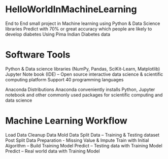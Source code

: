 # HelloWorldInMachineLearning
End to End small project in Machine learning using Python & Data Science libraries
Predict with 70% or great accuracy which people are likely to develop diabetes Using Pima Indian Diabetes data

# Software Tools 
Python & Data science libraries (NumPy, Pandas, SciKit-Learn, Matplotlib)
Jupyter Note book (IDE) – Open source interactive data science & scientific computing platform 
    Support 40 programming languages

Anaconda  Distributions 
Anaconda conveniently installs Python, Jupyter notebook and other commonly used packages for scientific computing and data science

# Machine Learning Workflow
Load Data
Cleanup Data
Mold Data
Split Data – Training & Testing dataset
Post Split Data Preparation   - Missing Value & Impute
Train with Initial Algorithm – Build Training Model
Predict – Testing data with Training Model
Predict – Real world data with Training Model 





